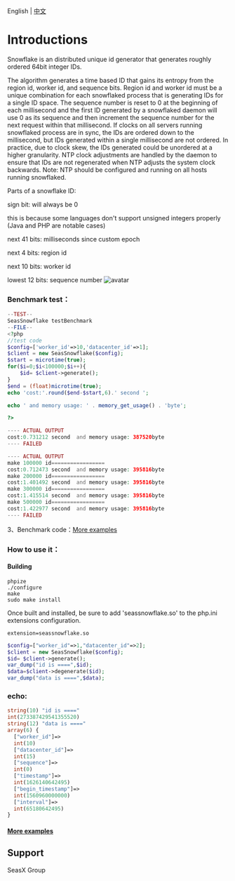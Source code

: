 
English | [中文](./README-CH.md)

# Introductions
Snowflake is an  distributed unique id generator that generates roughly ordered 64bit integer IDs.

The algorithm generates a time based ID that gains its entropy from the region id, worker id, and sequence bits. Region id and worker id must be a unique combination for each snowflaked process that is generating IDs for a single ID space. The sequence number is reset to 0 at the beginning of each millisecond and the first ID generated by a snowflaked daemon will use 0 as its sequence and then increment the sequence number for the next request within that millisecond. If clocks on all servers running snowflaked process are in sync, the IDs are ordered down to the millisecond, but IDs generated within a single millisecond are not ordered. In practice, due to clock skew, the IDs generated could be unordered at a higher granularity. NTP clock adjustments are handled by the daemon to ensure that IDs are not regenerated when NTP adjusts the system clock backwards. Note: NTP should be configured and running on all hosts running snowflaked.

Parts of a snowflake ID:

sign bit: will always be 0

this is because some languages don't support unsigned integers properly (Java and PHP are notable cases)

next 41 bits: milliseconds since custom epoch

next 4 bits: region id

next 10 bits: worker id

lowest 12 bits: sequence number
![avatar](https://img-blog.csdnimg.cn/20191009093154467.png?x-oss-process=image/watermark,type_ZmFuZ3poZW5naGVpdGk,shadow_10,text_aHR0cHM6Ly9ibG9nLmNzZG4ubmV0L2ZseTkxMDkwNQ==,size_16,color_FFFFFF,t_70)


### Benchmark test：
```php
--TEST--
SeasSnowflake testBenchmark
--FILE--
<?php
//test code
$config=['worker_id'=>10,'datacenter_id'=>1];
$client = new SeasSnowflake($config);
$start = microtime(true);
for($i=0;$i<100000;$i++){
    $id= $client->generate();
}
$end = (float)microtime(true);
echo 'cost:'.round($end-$start,6).' second ';

echo ' and memory usage: ' . memory_get_usage() . 'byte';

?>

---- ACTUAL OUTPUT
cost:0.731212 second  and memory usage: 387520byte
---- FAILED
```
```php
---- ACTUAL OUTPUT
make 100000 id=================
cost:0.712473 second  and memory usage: 395816byte
make 200000 id=================
cost:1.401492 second  and memory usage: 395816byte
make 300000 id=================
cost:1.415514 second  and memory usage: 395816byte
make 500000 id=================
cost:1.422977 second  and memory usage: 395816byte
---- FAILED
```
3、Benchmark code：[More examples](./tests/benchmark.phpt)


### How to use it：

#### Building

    phpize
    ./configure
    make
    sudo make install

Once built and installed, be sure to add 'seassnowflake.so' to the php.ini extensions configuration.

    extension=seassnowflake.so


```php  
$config=["worker_id"=>1,"datacenter_id"=>2];
$client = new SeasSnowflake($config);
$id= $client->generate();
var_dump("id is ====",$id);
$data=$client->degenerate($id);
var_dump("data is ====",$data);
```
### echo:
```php
string(10) "id is ===="
int(273387429541355520)
string(12) "data is ===="
array(6) {
  ["worker_id"]=>
  int(10)
  ["datacenter_id"]=>
  int(15)
  ["sequence"]=>
  int(0)
  ["timestamp"]=>
  int(1626140642495)
  ["begin_timestamp"]=>
  int(1560960000000)
  ["interval"]=>
  int(65180642495)
}
```

#### [More examples](./tests/003.phpt)

## Support
SeasX Group 





